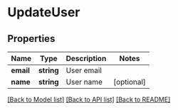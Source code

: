 # UpdateUser

## Properties
Name | Type | Description | Notes
------------ | ------------- | ------------- | -------------
**email** | **string** | User email |
**name** | **string** | User name | [optional]

[[Back to Model list]](../../README.md#documentation-for-models) [[Back to API list]](../../README.md#documentation-for-api-endpoints) [[Back to README]](../../README.md)


